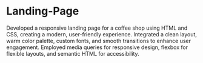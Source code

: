 # Landing-Page
Developed a responsive landing page for a coffee shop using HTML and CSS, creating a modern, user-friendly experience. Integrated a clean layout, warm color palette, custom fonts, and smooth transitions to enhance user engagement. Employed media queries for responsive design, flexbox for flexible layouts, and semantic HTML for accessibility.
